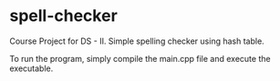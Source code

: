 # spell-checker
Course Project for DS - II. Simple spelling checker using hash table.

To run the program, simply compile the main.cpp file and execute the executable.
